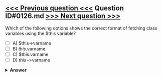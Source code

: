 [<<< Previous question <<<](0125.md)   Question ID#0126.md   [>>> Next question >>>](0127.md)
---

Which of the following options shows the correct format of fetching class variables using the $this variable?

- [ ] A) $this->varname
- [ ] B) $this.$varname
- [ ] C) $this.varname
- [ ] D) $this->$varname

<details><summary><b>Answer</b></summary>
<p>
  Answer: <strong>A</strong>
</p>
</details>
